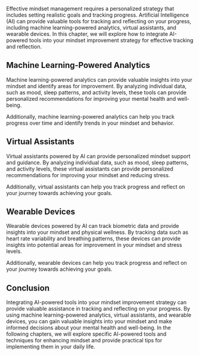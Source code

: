 

Effective mindset management requires a personalized strategy that includes setting realistic goals and tracking progress. Artificial Intelligence (AI) can provide valuable tools for tracking and reflecting on your progress, including machine learning-powered analytics, virtual assistants, and wearable devices. In this chapter, we will explore how to integrate AI-powered tools into your mindset improvement strategy for effective tracking and reflection.

Machine Learning-Powered Analytics
----------------------------------

Machine learning-powered analytics can provide valuable insights into your mindset and identify areas for improvement. By analyzing individual data, such as mood, sleep patterns, and activity levels, these tools can provide personalized recommendations for improving your mental health and well-being.

Additionally, machine learning-powered analytics can help you track progress over time and identify trends in your mindset and behavior.

Virtual Assistants
------------------

Virtual assistants powered by AI can provide personalized mindset support and guidance. By analyzing individual data, such as mood, sleep patterns, and activity levels, these virtual assistants can provide personalized recommendations for improving your mindset and reducing stress.

Additionally, virtual assistants can help you track progress and reflect on your journey towards achieving your goals.

Wearable Devices
----------------

Wearable devices powered by AI can track biometric data and provide insights into your mindset and physical wellness. By tracking data such as heart rate variability and breathing patterns, these devices can provide insights into potential areas for improvement in your mindset and stress levels.

Additionally, wearable devices can help you track progress and reflect on your journey towards achieving your goals.

Conclusion
----------

Integrating AI-powered tools into your mindset improvement strategy can provide valuable assistance in tracking and reflecting on your progress. By using machine learning-powered analytics, virtual assistants, and wearable devices, you can gain valuable insights into your mindset and make informed decisions about your mental health and well-being. In the following chapters, we will explore specific AI-powered tools and techniques for enhancing mindset and provide practical tips for implementing them in your daily life.


